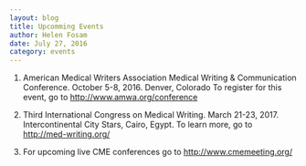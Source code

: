 ```yaml
---
layout: blog
title: Upcomming Events
author: Helen Fosam
date: July 27, 2016
category: events
---
```

1. American Medical Writers Association
Medical Writing & Communication Conference. October 5-8, 2016. Denver, Colorado
To register for this event, go to <a href="http://www.amwa.org/conference">http://www.amwa.org/conference</a>

2. Third International Congress on Medical Writing. March 21-23, 2017. Intercontinental City Stars, Cairo, Egypt.
To learn more, go to <a href="http://med-writing.org/">http://med-writing.org/</a> 

3. For upcoming live CME conferences go to <a href="http://www.cmemeeting.org/">http://www.cmemeeting.org/</a>

